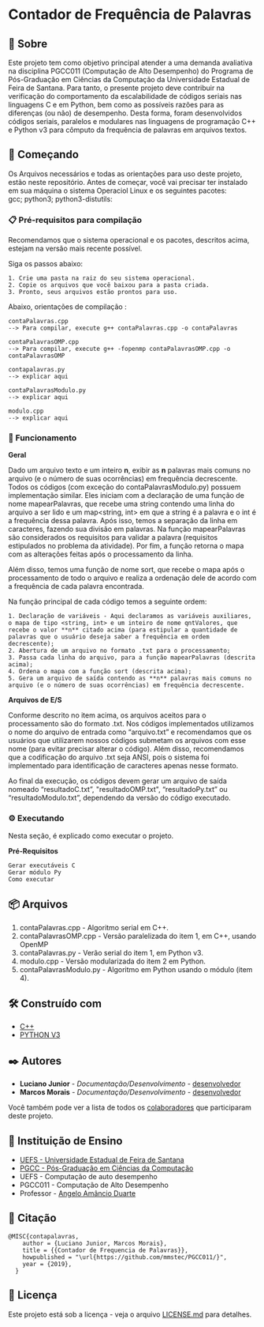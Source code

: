 # Contador de Frequência de Palavras

## 🎁 Sobre

Este projeto tem como objetivo principal atender a uma demanda avaliativa na disciplina PGCC011 (Computação de Alto Desempenho) do Programa de Pós-Graduação em Ciências da Computação da Universidade Estadual de Feira de Santana. Para tanto, o presente projeto deve contribuir na verificação do comportamento da escalabilidade de códigos seriais nas linguagens C e em Python, bem como as possíveis razões para as diferenças (ou não) de desempenho. Desta forma, foram desenvolvidos códigos seriais, paralelos e modulares nas linguagens de programação C++ e Python v3 para cômputo da frequência de palavras em arquivos textos.

## 🚀 Começando

Os Arquivos necessários e todas as orientações para uso deste projeto, estão neste repositório.
Antes de começar, você vai precisar ter instalado em sua máquina o sistema Operaciol Linux e os seguintes pacotes:<br />
gcc; python3; python3-distutils:

### 📋 Pré-requisitos para compilação

Recomendamos que o sistema operacional e os pacotes, descritos acima, estejam na versão mais recente possível.

Siga os passos abaixo:

```
1. Crie uma pasta na raiz do seu sistema operacional.
2. Copie os arquivos que você baixou para a pasta criada.
3. Pronto, seus arquivos estão prontos para uso.
```

Abaixo, orientações de compilação :

```
contaPalavras.cpp  
--> Para compilar, execute g++ contaPalavras.cpp -o contaPalavras

contaPalavrasOMP.cpp  
--> Para compilar, execute g++ -fopenmp contaPalavrasOMP.cpp -o contaPalavrasOMP

contapalavras.py
--> explicar aqui

contaPalavrasModulo.py
--> explicar aqui

modulo.cpp
--> explicar aqui

```


### 🔩 Funcionamento

**Geral** <br />

Dado um arquivo texto e um inteiro **n**, exibir as **n** palavras mais comuns no arquivo (e o número de suas ocorrências)  em frequência decrescente.
Todos os códigos (com exceção do contaPalavrasModulo.py) possuem implementação similar. Eles iniciam com a declaração de uma função de nome mapearPalavras, que recebe uma string contendo uma linha do arquivo a ser lido e um map<string, int> em que a string é a palavra e o int é a frequência dessa palavra. Após isso, temos a separação da linha em caracteres, fazendo sua divisão em palavras. Na função mapearPalavras são considerados os requisitos para validar a palavra (requisitos estipulados no problema da atividade). Por fim, a função retorna o mapa com as alterações feitas após o processamento da linha.

Além disso, temos uma função de nome sort, que recebe o mapa após o processamento de todo o arquivo e realiza a ordenação dele de acordo com a frequência de cada palavra encontrada.

Na função principal de cada código temos a seguinte ordem: 
```
1. Declaração de variáveis - Aqui declaramos as variáveis auxiliares, o mapa de tipo <string, int> e um inteiro de nome qntValores, que recebe o valor **n** citado acima (para estipular a quantidade de palavras que o usuário deseja saber a frequência em ordem decrescente);
2. Abertura de um arquivo no formato .txt para o processamento;
3. Passa cada linha do arquivo, para a função mapearPalavras (descrita acima);
4. Ordena o mapa com a função sort (descrita acima);
5. Gera um arquivo de saída contendo as **n** palavras mais comuns no arquivo (e o número de suas ocorrências) em frequência decrescente.
```
**Arquivos de E/S** <br />

Conforme descrito no item acima, os arquivos aceitos para o processamento são do formato .txt. Nos códigos implementados utilizamos o nome do arquivo de entrada como “arquivo.txt” e recomendamos que os usuários que utilizarem nossos códigos submetam os arquivos com esse nome (para evitar precisar alterar o código). Além disso, recomendamos que a codificação do arquivo .txt seja ANSI, pois o sistema foi implementado para identificação de caracteres apenas nesse formato.

Ao final da execução, os códigos devem gerar um arquivo de saída nomeado “resultadoC.txt”, "resultadoOMP.txt", “resultadoPy.txt” ou “resultadoModulo.txt”, dependendo da versão do código executado.


### ⚙️ Executando

Nesta seção, é explicado como executar o projeto.

**Pré-Requisitos**


```
Gerar executáveis C
Gerar módulo Py
Como executar

```

## 📦 Arquivos

1. contaPalavras.cpp - Algoritmo serial em C++.
2. contaPalavrasOMP.cpp - Versão paralelizada do item 1, em C++, usando OpenMP
3. contaPalavras.py - Verão serial do item 1, em Python v3.
4. modulo.cpp - Versão modularizada do item 2 em Python.
5. contaPalavrasModulo.py - Algoritmo em Python usando o módulo (item 4).

## 🛠️ Construído com

* [C++](http://www.bloodshed.net/devcpp.html) 
* [PYTHON V3](https://www.python.org) 

## ✒️ Autores

* **Luciano Junior** - *Documentação/Desenvolvimento* - [desenvolvedor](https://github.com/mmstec)
* **Marcos Morais** - *Documentação/Desenvolvimento* - [desenvolvedor](https://github.com/mmstec)

Você também pode ver a lista de todos os [colaboradores](https://github.com/usuario/projeto/colaboradores) que participaram deste projeto.

## 🎁 Instituição de Ensino

* [UEFS - Universidade Estadual de Feira de Santana](https://www.uefs.br/) <br />
* [PGCC - Pós-Graduação em Ciências da Computação](https://pgcc.uefs.br/home) <br />
* UEFS - Computação de auto desempenho <br />
* PGCC011 - Computação de Alto Desempenho <br />
* Professor - [Angelo Amâncio Duarte](https://pgcc.uefs.br/sobre/docentes/angeloduarte) <br /> 

## 🚀 Citação

```
@MISC{contapalavras,
    author = {Luciano Junior, Marcos Morais},
    title = {{Contador de Frequencia de Palavras}},
    howpublished = "\url{https://github.com/mmstec/PGCC011/}",
    year = {2019},
  }
```
## 📄 Licença

Este projeto está sob a licença - veja o arquivo [LICENSE.md](https://github.com/mmstec/PGCC011/blob/main/LICENSE.md) para detalhes.

